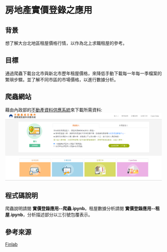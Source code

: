 # 房地產實價登錄之應用
## 背景
想了解大台北地區租屋價格行情，以作為北上求職租屋的參考。
## 目標
通過爬蟲下載台北市與新北市歷年租屋價格，來降低手動下載每一年每一季檔案的繁瑣步驟。並了解不同市區的市場價格，以進行數據分析。
## 爬蟲網站
藉由內政部的[不動產資料供應系統](https://plvr.land.moi.gov.tw/Login_input?authfailed=true#)來下載所需資料:
![不動產資料供應系統](不動產資料供應系統.png)
## 程式碼說明
爬蟲說明請閱 **實價登錄應用--爬蟲.ipynb**。租屋數據分析請閱 **實價登錄應用--租屋.ipynb**，分析描述部分以三引號包覆表示。
## 參考來源
[Finlab](https://www.finlab.tw/)
